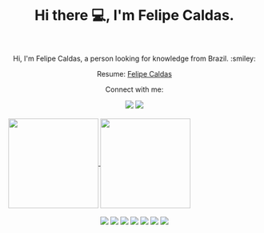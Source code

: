 <h1 align="center">Hi there 💻, I'm Felipe Caldas.</h1>
<br>
<p align="center">Hi, I'm Felipe Caldas, a person looking for knowledge from Brazil. :smiley:</p>
<p align="center">Resume: <a href="https://felipecal.github.io">Felipe Caldas</a></p>
<p align="center">Connect with me:</p>
<div align="center"> 
  <a href="https://www.instagram.com/felipecalldas/" target="_blank"><img src="https://img.shields.io/badge/-Instagram-%23E4405F?style=for-the-badge&logo=instagram&logoColor=white" target="_blank"></a>
  <a href="https://www.linkedin.com/in/felipe-caldas-000/" target="_blank"><img src="https://img.shields.io/badge/-LinkedIn-%230077B5?style=for-the-badge&logo=linkedin&logoColor=white" target="_blank"></a> 
</div>
<br>

<a href="https://github.com/anuraghazra/github-readme-stats">
  <img height="180em" align="center" src="https://github-readme-stats.vercel.app/api?username=felipecal&theme=dark&include_all_commits=true&count_private=true"/>
</a>
<a href="https://github.com/anuraghazra/convoychat">
  <img height="180em" align="center" src="https://github-readme-stats.vercel.app/api/top-langs/?username=felipecal&layout=compact&theme=dark" />
</a>
<br>
<br>
<div align="center"> 
  <img src="https://img.shields.io/badge/PostgreSQL-316192?style=for-the-badge&logo=postgresql&logoColor=black" target="_blank"></a>
  <img src="https://img.shields.io/badge/MySQL-00000F?style=for-the-badge&logo=mysql&logoColor=white" target="_blank"></a> 
  <img src="https://img.shields.io/badge/Flask-000000?style=for-the-badge&logo=flask&logoColor=white" target="_blank"></a>
  <img src="https://img.shields.io/badge/Python-FFD43B?style=for-the-badge&logo=python&logoColor=darkgreen" target="_blank"></a>
  <img src="https://img.shields.io/badge/Java-ED8B00?style=for-the-badge&logo=java&logoColor=white" target="_blank"></a>
  <img src="https://img.shields.io/badge/HTML5-E34F26?style=for-the-badge&logo=html5&logoColor=white" target="_blank"></a>
  <img src="https://img.shields.io/badge/CSS3-1572B6?style=for-the-badge&logo=css3&logoColor=white" target="_blank"></a>
  <br>
</div>
<br>
<!--
**FelipeCal/FelipeCal** is a ✨ _special_ ✨ repository because its `README.md` (this file) appears on your GitHub profile.

Here are some ideas to get you started:

- 🔭 I’m currently working on ...
- 🌱 I’m currently learning ...
- 👯 I’m looking to collaborate on ...
- 🤔 I’m looking for help with ...
- 💬 Ask me about ...
- 📫 How to reach me: ...
- 😄 Pronouns: ...
- ⚡ Fun fact: ...
-->
